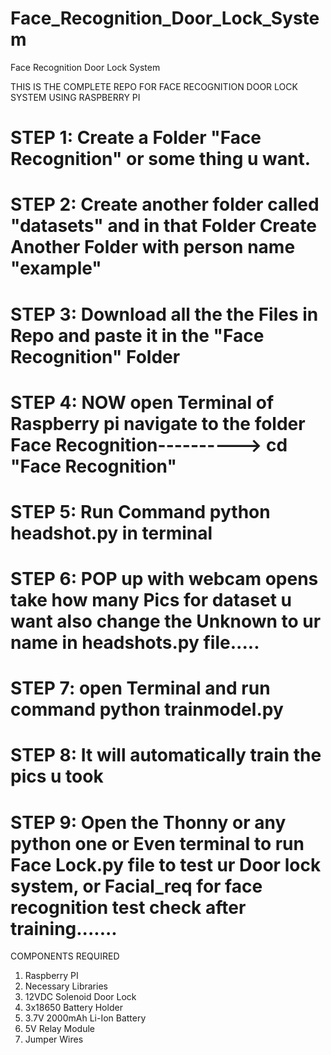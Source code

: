 # Face_Recognition_Door_Lock_System
Face Recognition Door Lock System


THIS IS THE COMPLETE REPO FOR FACE RECOGNITION DOOR LOCK SYSTEM USING RASPBERRY PI

# STEP 1: Create a Folder "Face Recognition" or some thing u want.
# STEP 2: Create another folder called "datasets" and in that Folder Create Another Folder with person name "example"
# STEP 3: Download all the the Files in Repo and paste it in the "Face Recognition" Folder
# STEP 4: NOW open Terminal of Raspberry pi navigate to the folder Face Recognition----------> cd "Face Recognition"
# STEP 5: Run Command python headshot.py in terminal
# STEP 6: POP up with webcam opens take how many Pics for dataset u want also change the Unknown to ur name in headshots.py file.....
# STEP 7: open Terminal and run command python trainmodel.py
# STEP 8: It will automatically train the pics u took
# STEP 9: Open the Thonny or any python one or Even terminal to run Face Lock.py file to test ur Door lock system, or Facial_req for face recognition test check after training.......


COMPONENTS REQUIRED
1. Raspberry PI
2. Necessary Libraries
3. 12VDC Solenoid Door Lock
4. 3x18650 Battery Holder
5. 3.7V 2000mAh Li-Ion Battery
6. 5V  Relay Module
7. Jumper Wires


 
